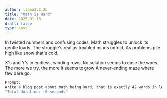```yaml
---
author: llama3.2:3b
title: "Math is Hard"
date: 2025-01-16
draft: false
type: post
---
```

In twisted numbers and confusing codes,
Math struggles to unlock its gentle loads.
The struggle's real as troubled minds unfold,
As problems pile high like snow that's cold.

X's and Y's in endless, winding rows,
No solution seems to ease the woes.
The more we try, the more it seems to grow
A never-ending maze where few dare go.

```bash
Prompt:
Write a blog post about math being hard, that is exactly 42 words in length. Post should be in the form of a sonnet.
"Total duration: ~6 seconds"
```
